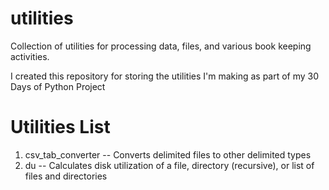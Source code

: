 utilities
=========
Collection of utilities for processing data, files, and various book keeping activities.

I created this repository for storing the utilities I'm making as part of my 30 Days of Python Project

Utilities List
==============

1. csv\_tab\_converter -- Converts delimited files to other delimited types
2. du -- Calculates disk utilization of a file, directory (recursive), or list of files and directories
